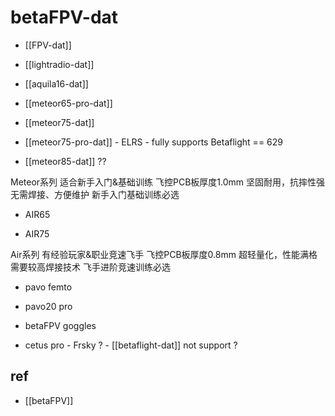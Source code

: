 
# betaFPV-dat

- [[FPV-dat]]

- [[lightradio-dat]]

- [[aquila16-dat]] 

- [[meteor65-pro-dat]]

- [[meteor75-dat]]

- [[meteor75-pro-dat]] - ELRS - fully supports Betaflight == 629 

- [[meteor85-dat]] ??

Meteor系列
适合新手入门&基础训练
飞控PCB板厚度1.0mm
坚固耐用，抗摔性强
无需焊接、方便维护
新手入门基础训练必选


- AIR65 

- AIR75


Air系列
有经验玩家&职业竞速飞手
飞控PCB板厚度0.8mm
超轻量化，性能满格
需要较高焊接技术
飞手进阶竞速训练必选


- pavo femto 

- pavo20 pro 

- betaFPV goggles 

- cetus pro - Frsky ? - [[betaflight-dat]] not support ?

## ref 

- [[betaFPV]]

